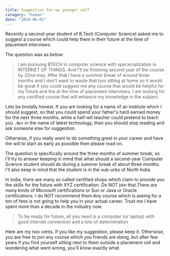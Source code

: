 ```yaml
---
title: Suggestion for my younger self
category: "human"
date: "2018-06-01"
---
```


Recently a second-year student of B.Tech (Computer Science) asked me to suggest a course which could help them in their future at the time of placement interviews.

The question was as below:

> I am pursuing BTECH in computer science with spececialization in INTERNET OF THINGS. And I'll be finishing second year of the course by 22nd may. After that I have a summer break of around three months and I don't want to waste that tym sitting at home so it would be great if you could suggest me any course that would be helpful for my future and the at the time of placement interviews. I am looking for any certified course that will enhance my knowledge in the subject.

Lets be brutally honest. If you are looking for a name of an institute which I should suggest, so that you could spend your father's hard earned money for the next three months, while a half-wit teacher could pretend to teach you `.Net` in the name of latest technology, then you should stop reading and ask someone else for suggestion.

Otherwise, if you really want to do something great in your career and have the will to start as early as possible then please read on.

The question is specifically around the three months of summer break, so I'll try to answer keeping in mind that what should a second-year Computer Science student should do during a summer break of about three months. I'll also keep in mind that the student is in the sub-urbs of North India.

In India, there are many so called certified shops which claim to provide you the skills for the future with XYZ certification. Do NOT join that.There are many kinds of Microsoft certifications or Sun or Java or Oracle certifications. I do NOT recommend them.Any course which is asking for a ton of fees is not going to help you in your actual career. Trust me I have spent more than a decade in the industry now.

> To be ready for future, all you need is a computer (or laptop) with good internet connection and a lots of determination

Here are my two cents. If you like my suggestion, please keep it. Otherwise, you are free to join any course which you friends are doing, but after few years if you find yourself sitting next to them outside a placement cell and wondering what went wrong, you'll know exactly what.
